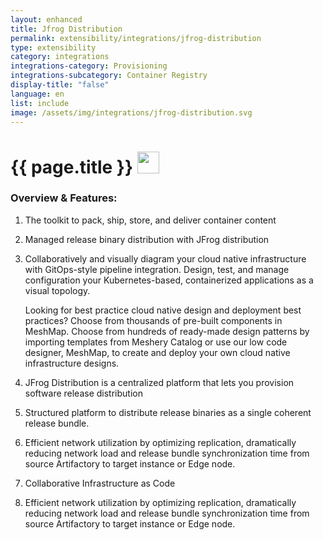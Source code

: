 ```yaml
---
layout: enhanced
title: Jfrog Distribution
permalink: extensibility/integrations/jfrog-distribution
type: extensibility
category: integrations
integrations-category: Provisioning
integrations-subcategory: Container Registry
display-title: "false"
language: en
list: include
image: /assets/img/integrations/jfrog-distribution.svg
---
```


<h1>{{ page.title }} <img src="{{ page.image }}" style="width: 35px; height: 35px;" /></h1>


<!-- This needs replaced with the Category property, not the sub-category.
 #### About: The toolkit to pack, ship, store, and deliver container content -->

### Overview & Features:

1. The toolkit to pack, ship, store, and deliver container content

2. Managed release binary distribution with JFrog distribution

4. 
    Collaboratively and visually diagram your cloud native infrastructure with GitOps-style pipeline integration. Design, test, and manage configuration your Kubernetes-based, containerized applications as a visual topology.



    Looking for best practice cloud native design and deployment best practices? Choose from thousands of pre-built components in MeshMap. Choose from hundreds of ready-made design patterns by importing templates from Meshery Catalog or use our low code designer, MeshMap, to create and deploy your own cloud native infrastructure designs.



5. JFrog Distribution is a centralized platform that lets you provision software release distribution

6. Structured platform to distribute release binaries as a single coherent release bundle.

7. Efficient network utilization by optimizing replication, dramatically reducing network load and release bundle synchronization time from source Artifactory to target instance or Edge node.

8. Collaborative Infrastructure as Code

9. Efficient network utilization by optimizing replication, dramatically reducing network load and release bundle synchronization time from source Artifactory to target instance or Edge node.

